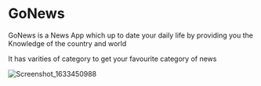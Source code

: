 # GoNews
GoNews is a News App which up to date your daily life by providing you the Knowledge of the country and world

It has varities of category to get your favourite category of news

![Screenshot_1633450988](https://user-images.githubusercontent.com/78685202/136064085-2100e648-44f3-4c64-9eb7-9c37932ec95a.png)
